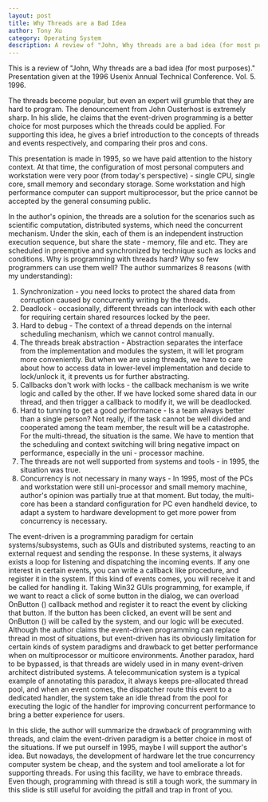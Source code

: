 ```yaml
---
layout: post
title: Why Threads are a Bad Idea
author: Tony Xu
category: Operating System
description: A review of "John, Why threads are a bad idea (for most purposes)." Presentation given at the 1996 Usenix Annual Technical Conference. Vol. 5. 1996.
---
```


This is a review of "John, Why threads are a bad idea (for most purposes)." Presentation given at the 1996 Usenix Annual Technical Conference. Vol. 5. 1996.

The threads become popular, but even an expert will grumble that they are hard to program. The denouncement from John Ousterhost is extremely sharp. In his slide, he claims that the event-driven programming is a better choice for most purposes which the threads could be applied. For supporting this idea, he gives a brief introduction to the concepts of threads and events respectively, and comparing their pros and cons.

This presentation is made in 1995, so we have paid attention to the history context. At that time, the configuration of most personal computers and workstation were very poor (from today's perspective) - single CPU, single core, small memory and secondary storage. Some workstation and high performance computer can support multiprocessor, but the price cannot be accepted by the general consuming public.

In the author's opinion, the threads are a solution for the scenarios such as scientific computation, distributed systems, which need the concurrent mechanism. Under the skin, each of them is an independent instruction execution sequence, but share the state - memory, file and etc. They are scheduled in preemptive and synchronized by technique such as locks and conditions. Why is programming with threads hard? Why so few programmers can use them well? The author summarizes 8 reasons (with my understanding):

1. Synchronization - you need locks to protect the shared data from corruption caused by concurrently writing by the threads.
2. Deadlock - occasionally, different threads can interlock with each other for requiring certain shared resources locked by the peer.
3. Hard to debug - The context of a thread depends on the internal scheduling mechanism, which we cannot control manually.
4. The threads break abstraction - Abstraction separates the interface from the implementation and modules the system, it will let program more conveniently. But when we are using threads, we have to care about how to access data in lower-level implementation and decide to lock/unlock it, it prevents us for further abstracting.
5. Callbacks don't work with locks - the callback mechanism is we write logic and called by the other. If we have locked some shared data in our thread, and then trigger a callback to modify it, we will be deadlocked.
6. Hard to tunning to get a good performance - Is a team always better than a single person? Not really, if the task cannot be well divided and cooperated among the team member, the result will be a catastrophe. For the multi-thread, the situation is the same. We have to mention that the scheduling and context switching will bring negative impact on performance, especially in the uni - processor machine.
7. The threads are not well supported from systems and tools - in 1995, the situation was true.
8. Concurrency is not necessary in many ways - In 1995, most of the PCs and workstation were still uni-processor and small memory machine, author's opinion was partially true at that moment. But today, the multi-core has been a standard configuration for PC even handheld device, to adapt a system to hardware development to get more power from concurrency is necessary.

The event-driven is a programming paradigm for certain systems/subsystems, such as GUIs and distributed systems, reacting to an external request and sending the response. In these systems, it always exists a loop for listening and dispatching the incoming events. If any one interest in certain events, you can write a callback like procedure, and register it in the system. If this kind of events comes, you will receive it and be called for handling it. Taking Win32 GUIs programming, for example, if we want to react a click of some button in the dialog, we can overload OnButton () callback method and register it to react the event by clicking that button. If the button has been clicked, an event will be sent and OnButton () will be called by the system, and our logic will be executed. Although the author claims the event-driven programming can replace thread in most of situations, but event-driven has its obviously limitation for certain kinds of system paradigms and drawback to get better performance when on multiprocessor or multicore environments. Another paradox, hard to be bypassed, is that threads are widely used in in many event-driven architect distributed systems. A telecommunication system is a typical example of annotating this paradox, it always keeps pre-allocated thread pool, and when an event comes, the dispatcher route this event to a dedicated handler, the system take an idle thread from the pool for executing the logic of the handler for improving concurrent performance to bring a better experience for users.

In this slide, the author will summarize the drawback of programming with threads, and claim the event-driven paradigm is a better choice in most of the situations. If we put ourself in 1995, maybe I will support the author's idea. But nowadays, the development of hardware let the true concurrency computer system be cheap, and the system and tool ameliorate a lot for supporting threads. For using this facility, we have to embrace threads. Even though, programming with thread is still a tough work, the summary in this slide is still useful for avoiding the pitfall and trap in front of you.
